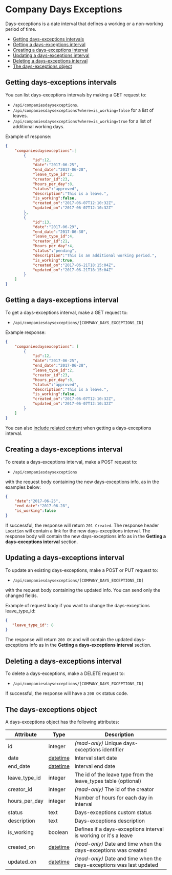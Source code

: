 # Company Days Exceptions

Days-exceptions is a date interval that defines a working or a non-working period of time.

* [Getting days-exceptions intervals](#list)
* [Getting a days-exceptions interval](#get)
* [Creating a days-exceptions interval](#create)
* [Updating a days-exceptions interval](#update)
* [Deleting a days-exceptions interval](#delete)
* [The days-exceptions object](#object)

<a name="list"></a>

## Getting days-exceptions intervals

You can list days-exceptions intervals by making a GET request to:

* `/api/companiesdaysexceptions`.
* `/api/companiesdaysexceptions?where=is_working=false` for a list of leaves.
* `/api/companiesdaysexceptions?where=is_working=true` for a list of additional working days.

Example of response:

```json
{
	"companiesdaysexceptions":[
		{
			"id":12,
			"date":"2017-06-25",
			"end_date":"2017-06-28",
			"leave_type_id":2,
			"creator_id":23,
			"hours_per_day":8,
			"status":"approved",
			"description":"This is a leave.",
			"is_working":false,
			"created_on":"2017-06-07T12:10:32Z",
			"updated_on":"2017-06-07T12:10:32Z"
		},
		{
			"id":13,
			"date":"2017-06-29",
			"end_date":"2017-06-30",
			"leave_type_id":4,
			"creator_id":21,
			"hours_per_day":4,
			"status":"pending",
			"description":"This is an additional working period.",
			"is_working":true,
			"created_on":"2017-06-21T18:15:04Z",
			"updated_on":"2017-06-21T18:15:04Z"
		}
	]
}
```

<a name="get"></a>
## Getting a days-exceptions interval

To get a days-exceptions interval, make a GET request to:

* `/api/companiesdaysexceptions/[COMPANY_DAYS_EXCEPTIONS_ID]`

Example response:

```json
{
	"companiesdaysexceptions": [
		{
			"id":12,
			"date":"2017-06-25",
			"end_date":"2017-06-28",
			"leave_type_id":2,
			"creator_id":23,
			"hours_per_day":8,
			"status":"approved",
			"description":"This is a leave.",
			"is_working":false,
			"created_on":"2017-06-07T12:10:32Z",
			"updated_on":"2017-06-07T12:10:32Z"
		}
	]
}
```

You can also [include related content](includes.md) when getting a days-exceptions interval.

<a name="create"></a>
## Creating a days-exceptions interval

To create a days-exceptions interval, make a POST request to:

* `/api/companiesdaysexceptions`

with the request body containing the new days-exceptions info, as in the examples below:

```json
{
	"date":"2017-06-25",
	"end_date":"2017-06-28",
	"is_working":false
}
```

If successful, the response will return `201 Created`. The response header `Location` will contain a link for the new days-exceptions interval. The response body will contain the new days-exceptions info as in the **Getting a days-exceptions interval** section.

<a name="update"></a>
## Updating a days-exceptions interval

To update an existing days-exceptions, make a POST or PUT request to:

* `/api/companiesdaysexceptions/[COMPANY_DAYS_EXCEPTIONS_ID]`

with the request body containing the updated info. You can send only the changed fields.

Example of request body if you want to change the days-exceptions leave_type_id:

```json
{
   "leave_type_id": 8
}
```

The response will return `200 OK` and will contain the updated days-exceptions info as in the **Getting a days-exceptions interval** section.

<a name="delete"></a>
## Deleting a days-exceptions interval

To delete a days-exceptions, make a DELETE request to:

* `/api/companiesdaysexceptions/[COMPANY_DAYS_EXCEPTIONS_ID]`

If successful, the response will have a `200 OK` status code.

<a name="object"></a>
## The days-exceptions object

A days-exceptions object has the following attributes:

Attribute|Type|Description
---------|----|-----------
id | integer | _(read-only)_ Unique days-exceptions identifier
date | [datetime](datetime.md) | Interval start date
end_date | [datetime](datetime.md) | Interval end date
leave_type_id | integer | The id of the leave type from the leave_types table (optional)
creator_id | integer | _(read-only)_ The id of the creator
hours_per_day | integer | Number of hours for each day in interval
status | text | Days-exceptions custom status
description | text | Days-exceptions description
is_working | boolean | Defines if a days-exceptions interval is working or it's a leave
created_on | [datetime](datetime.md) | _(read-only)_ Date and time when the days-exceptions was created
updated_on | [datetime](datetime.md) | _(read-only)_ Date and time when the days-exceptions was last updated